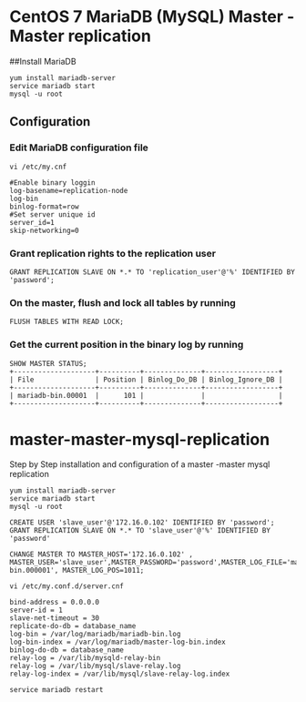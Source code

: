 # CentOS 7 MariaDB (MySQL) Master - Master replication
##Install MariaDB

    yum install mariadb-server
    service mariadb start
    mysql -u root
    
## Configuration
### Edit MariaDB configuration file

    vi /etc/my.cnf

    #Enable binary loggin
    log-basename=replication-node
    log-bin
    binlog-format=row
    #Set server unique id
    server_id=1
    skip-networking=0

### Grant replication rights to the replication user
    
    GRANT REPLICATION SLAVE ON *.* TO 'replication_user'@'%' IDENTIFIED BY 'password';
    
### On the master, flush and lock all tables by running 
    
    FLUSH TABLES WITH READ LOCK;
    
### Get the current position in the binary log by running 
    
    SHOW MASTER STATUS;
    +--------------------+----------+--------------+------------------+
    | File               | Position | Binlog_Do_DB | Binlog_Ignore_DB |
    +--------------------+----------+--------------+------------------+
    | mariadb-bin.00001  |      101 |              |                  |
    +--------------------+----------+--------------+------------------+





# master-master-mysql-replication
Step by Step installation and configuration of a master -master mysql replication

    yum install mariadb-server
    service mariadb start
    mysql -u root
    
    CREATE USER 'slave_user'@'172.16.0.102' IDENTIFIED BY 'password';
    GRANT REPLICATION SLAVE ON *.* TO 'slave_user'@'%' IDENTIFIED BY 'password'
    
    CHANGE MASTER TO MASTER_HOST='172.16.0.102' , MASTER_USER='slave_user',MASTER_PASSWORD='password',MASTER_LOG_FILE='mariadb-bin.000001', MASTER_LOG_POS=1011;
    
    vi /etc/my.conf.d/server.cnf
    
    bind-address = 0.0.0.0
    server-id = 1
    slave-net-timeout = 30
    replicate-do-db = database_name
    log-bin = /var/log/mariadb/mariadb-bin.log
    log-bin-index = /var/log/mariadb/master-log-bin.index
    binlog-do-db = database_name
    relay-log = /var/lib/mysqld-relay-bin
    relay-log = /var/lib/mysql/slave-relay.log
    relay-log-index = /var/lib/mysql/slave-relay-log.index
    
    service mariadb restart
    
